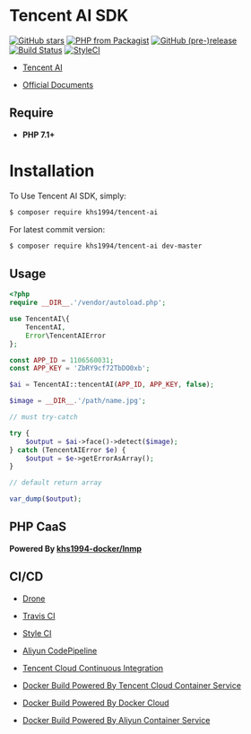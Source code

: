 # Tencent AI SDK

[![GitHub stars](https://img.shields.io/github/stars/khs1994-php/tencent-ai.svg?style=social&label=Stars)](https://github.com/khs1994-php/tencent-ai) [![PHP from Packagist](https://img.shields.io/packagist/php-v/khs1994/tencent-ai.svg)](https://packagist.org/packages/khs1994/tencent-ai) [![GitHub (pre-)release](https://img.shields.io/github/release/khs1994-php/tencent-ai/all.svg)](https://github.com/khs1994-php/tencent-ai/releases) [![Build Status](https://travis-ci.org/khs1994-php/tencent-ai.svg?branch=master)](https://travis-ci.org/khs1994-php/tencent-ai) [![StyleCI](https://styleci.io/repos/115306597/shield?branch=master)](https://styleci.io/repos/115306597)

- [Tencent AI](https://ai.qq.com)

- [Official Documents](https://ai.qq.com/doc/index.shtml)

## Require

* **PHP 7.1+**

# Installation

To Use Tencent AI SDK, simply:

```bash
$ composer require khs1994/tencent-ai
```

For latest commit version:

```bash
$ composer require khs1994/tencent-ai dev-master
```

## Usage

```php
<?php
require __DIR__.'/vendor/autoload.php';

use TencentAI\{
    TencentAI,
    Error\TencentAIError
};

const APP_ID = 1106560031;
const APP_KEY = 'ZbRY9cf72TbDO0xb';

$ai = TencentAI::tencentAI(APP_ID, APP_KEY, false);

$image = __DIR__.'/path/name.jpg';

// must try-catch

try {
    $output = $ai->face()->detect($image);
} catch (TencentAIError $e) {
    $output = $e->getErrorAsArray();
}

// default return array

var_dump($output);
```

## PHP CaaS

**Powered By [khs1994-docker/lnmp](https://github.com/khs1994-docker/lnmp)**

## CI/CD

* [Drone](https://www.khs1994.com/categories/CI/Drone/)

* [Travis CI](https://travis-ci.org/khs1994-php/tencent-ai)

* [Style CI](https://styleci.io/repos/115306597)

* [Aliyun CodePipeline](https://www.aliyun.com/product/codepipeline)

* [Tencent Cloud Continuous Integration](https://cloud.tencent.com/product/cci)

* [Docker Build Powered By Tencent Cloud Container Service](https://cloud.tencent.com/product/ccs)

* [Docker Build Powered By Docker Cloud](https://cloud.docker.com)

* [Docker Build Powered By Aliyun Container Service](https://www.aliyun.com/product/containerservice)
